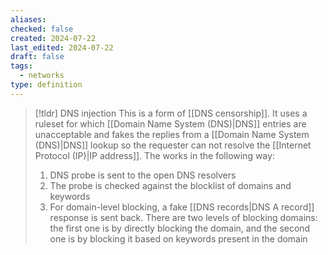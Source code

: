 ```yaml
---
aliases: 
checked: false
created: 2024-07-22
last_edited: 2024-07-22
draft: false
tags:
  - networks
type: definition
---
```

>[!tldr] DNS injection
>This is a form of [[DNS censorship]]. It uses a ruleset for which [[Domain Name System (DNS)|DNS]] entries are unacceptable and fakes the replies from a [[Domain Name System (DNS)|DNS]] lookup so the requester can not resolve the [[Internet Protocol (IP)|IP address]]. The works in the following way:
>1. DNS probe is sent to the open DNS resolvers
>2. The probe is checked against the blocklist of domains and keywords
>3. For domain-level blocking, a fake [[DNS records|DNS A record]] response is sent back. There are two levels of blocking domains: the first one is by directly blocking the domain, and the second one is by blocking it based on keywords present in the domain

